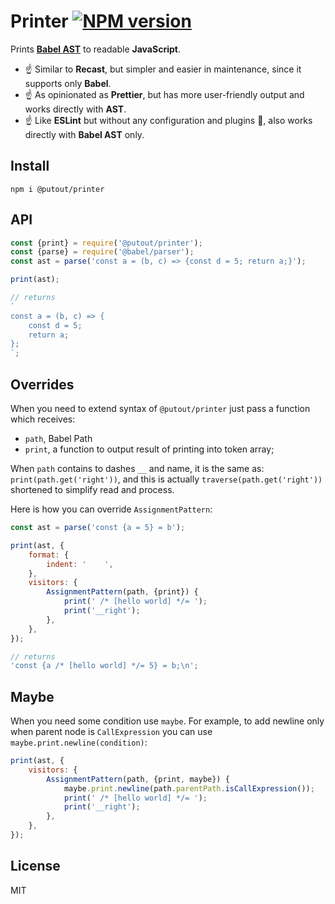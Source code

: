 # Printer [![NPM version][NPMIMGURL]][NPMURL]

[NPMIMGURL]: https://img.shields.io/npm/v/@putout/printer.svg?style=flat&longCache=true
[NPMURL]: https://npmjs.org/package/@putout/printer "npm"

Prints [**Babel AST**](https://github.com/coderaiser/estree-to-babel) to readable **JavaScript**.

- ☝️ Similar to **Recast**, but simpler and easier in maintenance, since it supports only **Babel**.
- ☝️ As opinionated as **Prettier**, but has more user-friendly output and works directly with **AST**.
- ☝️ Like **ESLint** but without any configuration and plugins 🤷‍, also works directly with **Babel AST** only.

## Install

```
npm i @putout/printer
```

## API

```js
const {print} = require('@putout/printer');
const {parse} = require('@babel/parser');
const ast = parse('const a = (b, c) => {const d = 5; return a;}');

print(ast);

// returns
`
const a = (b, c) => {
    const d = 5;
    return a;
};
`;
```

## Overrides

When you need to extend syntax of `@putout/printer` just pass a function which receives:

- `path`, Babel Path
- `print`, a function to output result of printing into token array;

When `path` contains to dashes `__` and name, it is the same as: `print(path.get('right'))`, and this is
actually `traverse(path.get('right'))` shortened to simplify read and process.

Here is how you can override `AssignmentPattern`:

```js
const ast = parse('const {a = 5} = b');

print(ast, {
    format: {
        indent: '    ',
    },
    visitors: {
        AssignmentPattern(path, {print}) {
            print(' /* [hello world] */= ');
            print('__right');
        },
    },
});

// returns
'const {a /* [hello world] */= 5} = b;\n';
```

## Maybe

When you need some condition use `maybe`. For example, to add newline only when parent node is `CallExpression` you
can use `maybe.print.newline(condition)`:

```js
print(ast, {
    visitors: {
        AssignmentPattern(path, {print, maybe}) {
            maybe.print.newline(path.parentPath.isCallExpression());
            print(' /* [hello world] */= ');
            print('__right');
        },
    },
});
```

## License

MIT

